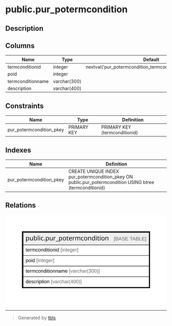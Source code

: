# public.pur_potermcondition

## Description

## Columns

| Name | Type | Default | Nullable | Children | Parents | Comment |
| ---- | ---- | ------- | -------- | -------- | ------- | ------- |
| termconditionid | integer | nextval('pur_potermcondition_termconditionid_seq'::regclass) | false |  |  |  |
| poid | integer |  | true |  |  |  |
| termconditionname | varchar(300) |  | true |  |  |  |
| description | varchar(400) |  | true |  |  |  |

## Constraints

| Name | Type | Definition |
| ---- | ---- | ---------- |
| pur_potermcondition_pkey | PRIMARY KEY | PRIMARY KEY (termconditionid) |

## Indexes

| Name | Definition |
| ---- | ---------- |
| pur_potermcondition_pkey | CREATE UNIQUE INDEX pur_potermcondition_pkey ON public.pur_potermcondition USING btree (termconditionid) |

## Relations

![er](public.pur_potermcondition.svg)

---

> Generated by [tbls](https://github.com/k1LoW/tbls)
